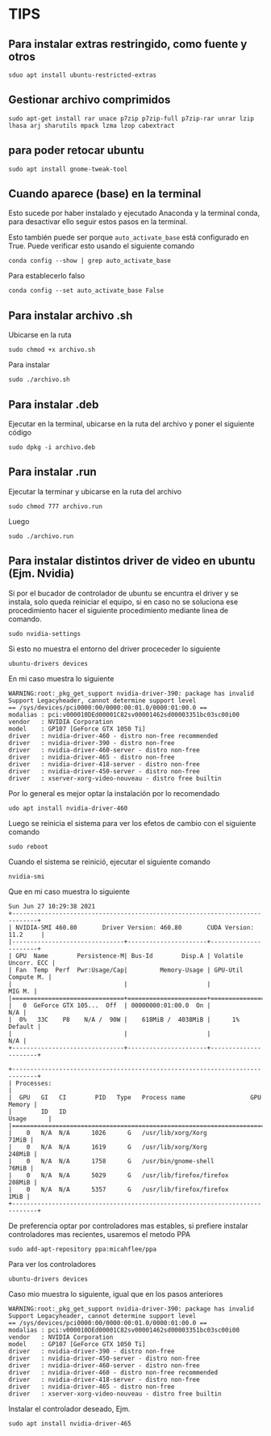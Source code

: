 # TIPS
## Para instalar extras restringido, como fuente y otros
```sduo apt install ubuntu-restricted-extras```
## Gestionar archivo comprimidos
```sudo apt-get install rar unace p7zip p7zip-full p7zip-rar unrar lzip lhasa arj sharutils mpack lzma lzop cabextract```
## para poder retocar ubuntu
```sudo apt install gnome-tweak-tool```
## Cuando aparece (base) en la terminal
Esto sucede por haber instalado y ejecutado Anaconda y la terminal conda, para desactivar ello seguir estos pasos en la terminal.

Esto también puede ser porque ```auto_activate_base``` está configurado en True. Puede verificar esto usando el siguiente comando

```conda config --show | grep auto_activate_base```

Para establecerlo falso

```conda config --set auto_activate_base False```
## Para instalar archivo .sh
Ubicarse en la ruta

```sudo chmod +x archivo.sh```

Para instalar

```sudo ./archivo.sh```
## Para instalar .deb
Ejecutar en la terminal, ubicarse en la ruta del archivo y poner el siguiente código

```sudo dpkg -i archivo.deb```
## Para instalar .run
Ejecutar la terminar y ubicarse en la ruta del archivo

```sudo chmod 777 archivo.run```

Luego

```sudo ./archivo.run```

## Para instalar distintos driver de video en ubuntu (Ejm. Nvidia)
Si por el bucador de controlador de ubuntu se encuntra el driver y se instala, solo queda reiniciar el equipo, si en caso no se soluciona ese procedimiento hacer el siguiente procedimiento mediante linea de comando.

```sudo nvidia-settings```

Si esto no muestra el entorno del driver proceceder lo siguiente

```ubuntu-drivers devices```

En mi caso muestra lo siguiente

```
WARNING:root:_pkg_get_support nvidia-driver-390: package has invalid Support Legacyheader, cannot determine support level
== /sys/devices/pci0000:00/0000:00:01.0/0000:01:00.0 ==
modalias : pci:v000010DEd00001C82sv00001462sd00003351bc03sc00i00
vendor   : NVIDIA Corporation
model    : GP107 [GeForce GTX 1050 Ti]
driver   : nvidia-driver-460 - distro non-free recommended
driver   : nvidia-driver-390 - distro non-free
driver   : nvidia-driver-460-server - distro non-free
driver   : nvidia-driver-465 - distro non-free
driver   : nvidia-driver-418-server - distro non-free
driver   : nvidia-driver-450-server - distro non-free
driver   : xserver-xorg-video-nouveau - distro free builtin
```

Por lo general es mejor optar la instalación por lo recomendado

```udo apt install nvidia-driver-460```

Luego se reinicia el sistema para ver los efetos de cambio con el siguiente comando

```sudo reboot```

Cuando el sistema se reinició, ejecutar el siguiente comando

```nvidia-smi```

Que en mi caso muestra lo siguiente

```
Sun Jun 27 10:29:38 2021       
+-----------------------------------------------------------------------------+
| NVIDIA-SMI 460.80       Driver Version: 460.80       CUDA Version: 11.2     |
|-------------------------------+----------------------+----------------------+
| GPU  Name        Persistence-M| Bus-Id        Disp.A | Volatile Uncorr. ECC |
| Fan  Temp  Perf  Pwr:Usage/Cap|         Memory-Usage | GPU-Util  Compute M. |
|                               |                      |               MIG M. |
|===============================+======================+======================|
|   0  GeForce GTX 105...  Off  | 00000000:01:00.0  On |                  N/A |
|  0%   33C    P8    N/A /  90W |    618MiB /  4038MiB |      1%      Default |
|                               |                      |                  N/A |
+-------------------------------+----------------------+----------------------+
                                                                               
+-----------------------------------------------------------------------------+
| Processes:                                                                  |
|  GPU   GI   CI        PID   Type   Process name                  GPU Memory |
|        ID   ID                                                   Usage      |
|=============================================================================|
|    0   N/A  N/A      1026      G   /usr/lib/xorg/Xorg                 71MiB |
|    0   N/A  N/A      1619      G   /usr/lib/xorg/Xorg                248MiB |
|    0   N/A  N/A      1758      G   /usr/bin/gnome-shell               76MiB |
|    0   N/A  N/A      5029      G   /usr/lib/firefox/firefox          208MiB |
|    0   N/A  N/A      5357      G   /usr/lib/firefox/firefox            1MiB |
+-----------------------------------------------------------------------------+
```

De preferencia optar por controladores mas estables, si prefiere instalar controladores mas recientes, usaremos el metodo PPA

```sudo add-apt-repository ppa:micahflee/ppa```

Para ver los controladores

```ubuntu-drivers devices```

Caso mio muestra lo siguiente, igual que en los pasos anteriores

```
WARNING:root:_pkg_get_support nvidia-driver-390: package has invalid Support Legacyheader, cannot determine support level
== /sys/devices/pci0000:00/0000:00:01.0/0000:01:00.0 ==
modalias : pci:v000010DEd00001C82sv00001462sd00003351bc03sc00i00
vendor   : NVIDIA Corporation
model    : GP107 [GeForce GTX 1050 Ti]
driver   : nvidia-driver-390 - distro non-free
driver   : nvidia-driver-450-server - distro non-free
driver   : nvidia-driver-460-server - distro non-free
driver   : nvidia-driver-460 - distro non-free recommended
driver   : nvidia-driver-418-server - distro non-free
driver   : nvidia-driver-465 - distro non-free
driver   : xserver-xorg-video-nouveau - distro free builtin
```

Instalar el controlador deseado, Ejm.

```sudo apt install nvidia-driver-465```
